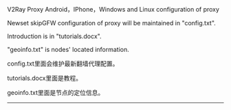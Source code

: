 V2Ray Proxy
Android，IPhone，Windows and Linux configuration of proxy

Newset skipGFW configuration of proxy will be maintained in "config.txt".

Introduction is in "tutorials.docx".

"geoinfo.txt"  is nodes' located information.

config.txt里面会维护最新翻墙代理配置。

tutorials.docx里面是教程。

geoinfo.txt里面是节点的定位信息。

--------------------------------------------------------------------------------------------
